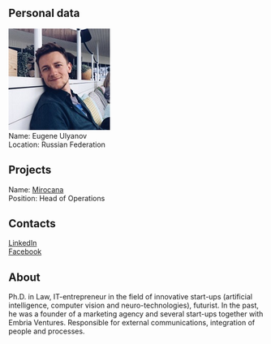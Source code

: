 ## Personal data
![eugene ulyanov photo](photo/eugene_ulyanov.jpg)  
Name:   Eugene Ulyanov  
Location: Russian Federation  
## Projects 
Name: [Mirocana](../projects/mirocana.md)  
Position: Head of Operations   
## Contacts
[LinkedIn](https://www.linkedin.com/in/geniyev/)      
[Facebook](https://www.facebook.com/evgen.rid?fref=ts)
## About
Ph.D. in Law, IT-entrepreneur in the field of innovative start-ups (artificial intelligence, computer vision and neuro-technologies), futurist. In the past, he was a founder of a marketing agency and several start-ups together with Embria Ventures. Responsible for external communications, integration of people and processes.
